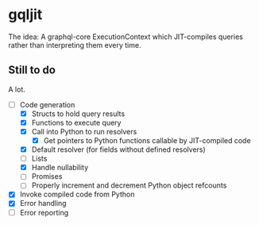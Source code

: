 # gqljit

The idea: A graphql-core ExecutionContext which JIT-compiles queries rather than interpreting them every time.

## Still to do

A lot.

- [ ] Code generation
  - [x] Structs to hold query results
  - [x] Functions to execute query
  - [x] Call into Python to run resolvers
    - [x] Get pointers to Python functions callable by JIT-compiled code
  - [x] Default resolver (for fields without defined resolvers)
  - [ ] Lists
  - [x] Handle nullability
  - [ ] Promises
  - [ ] Properly increment and decrement Python object refcounts
- [x] Invoke compiled code from Python
- [x] Error handling
- [ ] Error reporting
